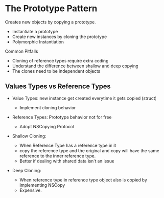 # The Prototype Pattern
Creates new objects by copying a prototype.

* Instantiate a prototype
* Create new instances by cloning the prototype
* Polymorphic Instantiation

Common Pitfalls
* Cloning of reference types require extra coding
* Understand the difference between shallow and deep copying
* The clones need to be independent objects

## Values Types vs Reference Types
* Value Types: new instance get created everytime it gets copied (struct)
    * Implement cloning behavior

* Reference Types: Prototype behavior not for free
    * Adopt NSCopying Protocol

* Shallow Cloning: 
    * When Reference Type has a reference type in it
    * copy the reference type and the original and copy will have the same reference to the inner reference type.
    * Better if dealing with shared data isn't an issue

* Deep Cloning:
    * When reference type in reference type object also is copied by implementing NSCopy
    * Expensive.

